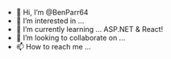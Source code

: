 - 👋 Hi, I’m @BenParr64
- 👀 I’m interested in ...
- 🌱 I’m currently learning ... ASP.NET & React!
- 💞️ I’m looking to collaborate on ...
- 📫 How to reach me ...

<!---
BenParr64/BenParr64 is a ✨ special ✨ repository because its `README.md` (this file) appears on your GitHub profile.
You can click the Preview link to take a look at your changes.
--->
